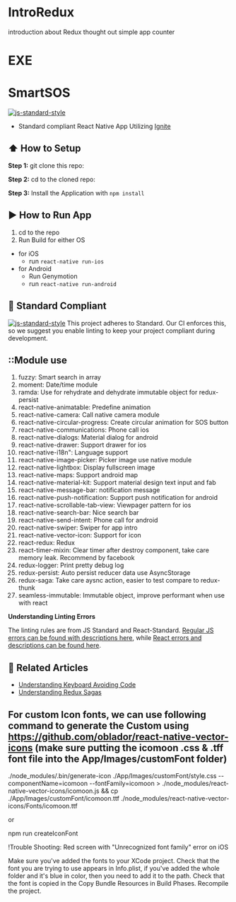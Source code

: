 # IntroRedux
introduction about Redux thought out simple app counter
# EXE
#  SmartSOS
[![js-standard-style](https://img.shields.io/badge/code%20style-standard-brightgreen.svg?style=flat)](http://standardjs.com/)

* Standard compliant React Native App Utilizing [Ignite](https://github.com/infinitered/ignite)

## :arrow_up: How to Setup

**Step 1:** git clone this repo:

**Step 2:** cd to the cloned repo:

**Step 3:** Install the Application with `npm install`


## :arrow_forward: How to Run App

1. cd to the repo
2. Run Build for either OS
  * for iOS
    * run `react-native run-ios`
  * for Android
    * Run Genymotion
    * run `react-native run-android`

## :no_entry_sign: Standard Compliant

[![js-standard-style](https://cdn.rawgit.com/feross/standard/master/badge.svg)](https://github.com/feross/standard)
This project adheres to Standard.  Our CI enforces this, so we suggest you enable linting to keep your project compliant during development.

## ::Module use
1. fuzzy: Smart search in array
2. moment: Date/time module
3. ramda: Use for rehydrate and dehydrate immutable object for redux-persist
4. react-native-animatable: Predefine animation
5. react-native-camera: Call native camera module
6. react-native-circular-progress: Create circular animation for SOS button
7. react-native-communications: Phone call ios
8. react-native-dialogs: Material dialog for android
9. react-native-drawer: Support drawer for ios
10. react-native-i18n": Language support
11. react-native-image-picker: Picker image use native module
12. react-native-lightbox: Display fullscreen image
13. react-native-maps: Support android map
14. react-native-material-kit: Support material design text input and fab
15. react-native-message-bar: notification message
16. react-native-push-notification: Support push notification for android
17. react-native-scrollable-tab-view: Viewpager pattern for ios
18. react-native-search-bar: Nice search bar
19. react-native-send-intent: Phone call for android
20. react-native-swiper: Swiper for app intro
21. react-native-vector-icon: Support for icon
22. react-redux: Redux
23. react-timer-mixin: Clear timer after destroy component, take care memory leak. Recommend by facebook
24. redux-logger: Print pretty debug log
25. redux-persist: Auto persist reducer data use AsyncStorage
26. redux-saga: Take care aysnc action, easier to test compare to redux-thunk
27. seamless-immutable: Immutable object, improve performant when use with react

**Understanding Linting Errors**

The linting rules are from JS Standard and React-Standard.  [Regular JS errors can be found with descriptions here](http://eslint.org/docs/rules/), while [React errors and descriptions can be found here](https://github.com/yannickcr/eslint-plugin-react).

## :open_file_folder: Related Articles
* [Understanding Keyboard Avoiding Code](https://shift.infinite.red/avoiding-the-keyboard-in-react-native-56d05b9a1e81#.s4bzjlc7l)
* [Understanding Redux Sagas](https://shift.infinite.red/using-redux-saga-to-simplify-your-growing-react-native-codebase-2b8036f650de#.2o2rmz888)

## For custom Icon fonts, we can use following command to generate the Custom using https://github.com/oblador/react-native-vector-icons (make sure putting the icomoon .css & .tff font file into the App/Images/customFont folder)

./node_modules/.bin/generate-icon ./App/Images/customFont/style.css --componentName=icomoon --fontFamily=icomoon > ./node_modules/react-native-vector-icons/icomoon.js && cp ./App/Images/customFont/icomoon.ttf ./node_modules/react-native-vector-icons/Fonts/icomoon.ttf

or

npm run createIconFont

!Trouble Shooting: Red screen with "Unrecognized font family" error on iOS

Make sure you've added the fonts to your XCode project.
Check that the font you are trying to use appears in Info.plist, if you've added the whole folder and it's blue in color, then you need to add it to the path.
Check that the font is copied in the Copy Bundle Resources in Build Phases.
Recompile the project.


